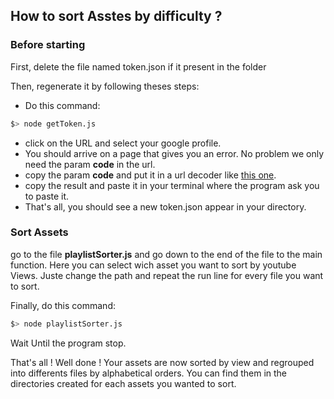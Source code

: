 
## How to sort Asstes by difficulty ?

### Before starting
First, delete the file named token.json if it present in the folder

Then, regenerate it by following theses steps:

- Do this command:
```bash
$> node getToken.js
```
- click on the URL and select your google profile.
- You should arrive on a page that gives you an error. No problem we only need the param **code** in the url.
- copy the param **code** and put it in a url decoder like [this one](https://meyerweb.com/eric/tools/dencoder/).
- copy the result and paste it in your terminal where the program ask you to paste it.
- That's all, you should see a new token.json appear in your directory.

### Sort Assets

go to the file **playlistSorter.js** and go down to the end of the file to the main function.
Here you can select wich asset you want to sort by youtube Views. Juste change the path and repeat the run line for every file you want to sort.

Finally, do this command:
```bash
$> node playlistSorter.js
```
Wait Until the program stop.

That's all ! Well done ! Your assets are now sorted by view and regrouped into differents files by alphabetical orders.
You can find them in the directories created for each assets you wanted to sort.